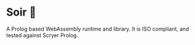 # Soir 🌆

A Prolog based WebAssembly runtime and library. It is ISO compliant, and tested
against Scryer Prolog.
